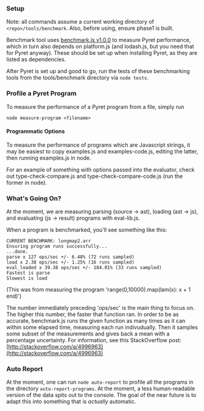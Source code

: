 ### Setup

Note: all commands assume a current working directory of `<repo>/tools/benchmark`. Also, before using, ensure phase1 is built.

Benchmark tool uses [benchmark.js v1.0.0](http://benchmarkjs.com/) to measure Pyret performance, which in turn also depends on platform.js (and lodash.js, but you need that for Pyret anyway). These should be set up when installing Pyret, as they are listed as dependencies.

After Pyret is set up and good to go, run the tests of these benchmarking tools from the tools/benchmark directory via `node tests`.

### Profile a Pyret Program

To measure the performance of a Pyret program from a file, simply run

`node measure-program <filename>`

#### Programmatic Options
To measure the performance of programs which are Javascript strings, it may be easiest to copy examples.js and examples-code.js, editing the latter, then running examples.js in node.

For an example of something with options passed into the evaluator, check out type-check-compare.js and type-check-compare-code.js (run the former in node).

### What's Going On?

At the moment, we are measuring parsing (source -> ast), loading (ast -> js), and evaluating (js -> result) programs with eval-lib.js.

When a program is benchmarked, you'll see something like this:

```
CURRENT BENCHMARK: longmap2.arr  
Ensuring program runs successfully...  
...done.  
parse x 127 ops/sec +/- 6.48% (72 runs sampled)  
load x 2.38 ops/sec +/- 1.25% (16 runs sampled)  
eval_loaded x 39.38 ops/sec +/- 184.01% (33 runs sampled)  
Fastest is parse  
Slowest is load
```  

(This was from measuring the program 'range(0,10000).map(lam(x): x + 1 end)')

The number immediately preceding 'ops/sec' is the main thing to focus on. The higher this number, the faster that function ran. In order to be as accurate, benchmark.js runs the given function as many times as it can within some elapsed time, measuring each run indivudually. Then it samples some subset of the measurements and gives back a mean with a percentage uncertainty. For information, see this StackOverflow post: [http://stackoverflow.com/a/4996963](http://stackoverflow.com/a/4996963)

### Auto Report
At the moment, one can run `node auto-report` to profile all the programs in the directory `auto-report-programs`. At the moment, a less human-readable version of the data spits out to the console. The goal of the near future is to adapt this into something that is *actually* automatic.
